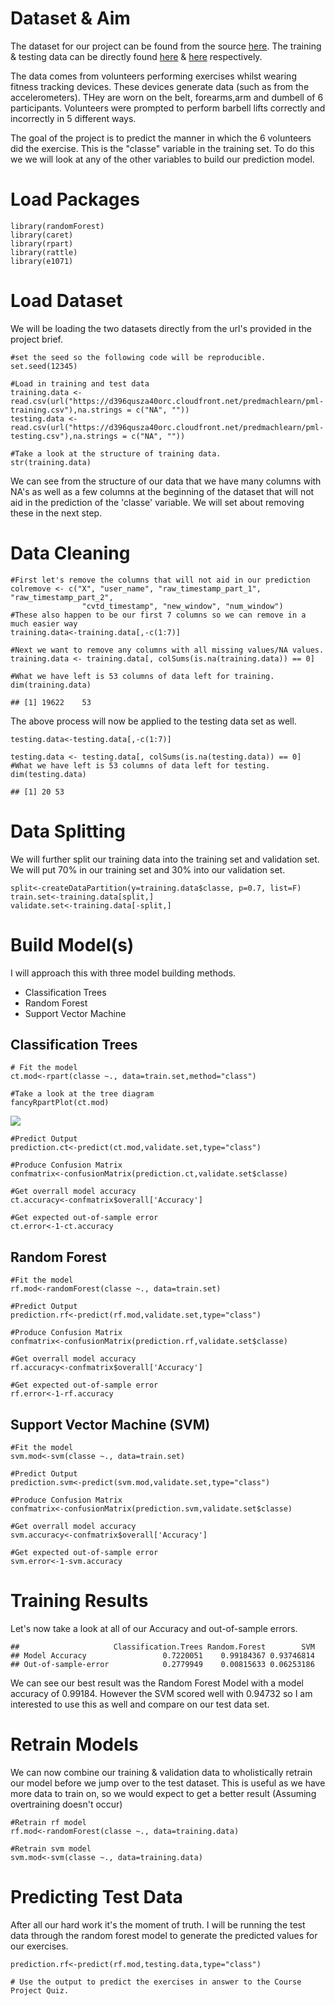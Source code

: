 Dataset & Aim
=============

The dataset for our project can be found from the source
[here](http://groupware.les.inf.puc-rio.br/har). The training & testing
data can be directly found
[here](https://d396qusza40orc.cloudfront.net/predmachlearn/pml-training.csv)
&
[here](https://d396qusza40orc.cloudfront.net/predmachlearn/pml-testing.csv)
respectively.

The data comes from volunteers performing exercises whilst wearing
fitness tracking devices. These devices generate data (such as from the
accelerometers). THey are worn on the belt, forearms,arm and dumbell of
6 participants. Volunteers were prompted to perform barbell lifts
correctly and incorrectly in 5 different ways.

The goal of the project is to predict the manner in which the 6
volunteers did the exercise. This is the "classe" variable in the
training set. To do this we we will look at any of the other variables
to build our prediction model.

Load Packages
=============

    library(randomForest)
    library(caret)
    library(rpart)
    library(rattle)
    library(e1071)

Load Dataset
============

We will be loading the two datasets directly from the url's provided in
the project brief.

    #set the seed so the following code will be reproducible.
    set.seed(12345)

    #Load in training and test data
    training.data <- read.csv(url("https://d396qusza40orc.cloudfront.net/predmachlearn/pml-training.csv"),na.strings = c("NA", ""))
    testing.data <- read.csv(url("https://d396qusza40orc.cloudfront.net/predmachlearn/pml-testing.csv"),na.strings = c("NA", ""))

    #Take a look at the structure of training data.
    str(training.data)

We can see from the structure of our data that we have many columns with
NA's as well as a few columns at the beginning of the dataset that will
not aid in the prediction of the 'classe' variable. We will set about
removing these in the next step.

Data Cleaning
=============

    #First let's remove the columns that will not aid in our prediction
    colremove <- c("X", "user_name", "raw_timestamp_part_1", "raw_timestamp_part_2", 
                    "cvtd_timestamp", "new_window", "num_window")
    #These also happen to be our first 7 columns so we can remove in a much easier way
    training.data<-training.data[,-c(1:7)]

    #Next we want to remove any columns with all missing values/NA values.
    training.data <- training.data[, colSums(is.na(training.data)) == 0]

    #What we have left is 53 columns of data left for training.
    dim(training.data)

    ## [1] 19622    53

The above process will now be applied to the testing data set as well.

    testing.data<-testing.data[,-c(1:7)]

    testing.data <- testing.data[, colSums(is.na(testing.data)) == 0]
    #What we have left is 53 columns of data left for testing.
    dim(testing.data)

    ## [1] 20 53

Data Splitting
==============

We will further split our training data into the training set and
validation set. We will put 70% in our training set and 30% into our
validation set.

    split<-createDataPartition(y=training.data$classe, p=0.7, list=F)
    train.set<-training.data[split,]
    validate.set<-training.data[-split,]

Build Model(s)
==============

I will approach this with three model building methods.

-   Classification Trees
-   Random Forest
-   Support Vector Machine

Classification Trees
--------------------

    # Fit the model
    ct.mod<-rpart(classe ~., data=train.set,method="class")

    #Take a look at the tree diagram
    fancyRpartPlot(ct.mod)

![](Assignment_files/figure-markdown_strict/unnamed-chunk-6-1.png)

    #Predict Output
    prediction.ct<-predict(ct.mod,validate.set,type="class")

    #Produce Confusion Matrix
    confmatrix<-confusionMatrix(prediction.ct,validate.set$classe)

    #Get overrall model accuracy
    ct.accuracy<-confmatrix$overall['Accuracy']

    #Get expected out-of-sample error
    ct.error<-1-ct.accuracy

Random Forest
-------------

    #Fit the model
    rf.mod<-randomForest(classe ~., data=train.set)

    #Predict Output
    prediction.rf<-predict(rf.mod,validate.set,type="class")

    #Produce Confusion Matrix
    confmatrix<-confusionMatrix(prediction.rf,validate.set$classe)

    #Get overrall model accuracy
    rf.accuracy<-confmatrix$overall['Accuracy']

    #Get expected out-of-sample error
    rf.error<-1-rf.accuracy

Support Vector Machine (SVM)
----------------------------

    #Fit the model
    svm.mod<-svm(classe ~., data=train.set)

    #Predict Output
    prediction.svm<-predict(svm.mod,validate.set,type="class")

    #Produce Confusion Matrix
    confmatrix<-confusionMatrix(prediction.svm,validate.set$classe)

    #Get overrall model accuracy
    svm.accuracy<-confmatrix$overall['Accuracy']

    #Get expected out-of-sample error
    svm.error<-1-svm.accuracy

Training Results
================

Let's now take a look at all of our Accuracy and out-of-sample errors.

    ##                     Classification.Trees Random.Forest        SVM
    ## Model Accuracy                 0.7220051    0.99184367 0.93746814
    ## Out-of-sample-error            0.2779949    0.00815633 0.06253186

We can see our best result was the Random Forest Model with a model
accuracy of 0.99184. However the SVM scored well with 0.94732 so I am
interested to use this as well and compare on our test data set.

Retrain Models
==============

We can now combine our training & validation data to wholistically
retrain our model before we jump over to the test dataset. This is
useful as we have more data to train on, so we would expect to get a
better result (Assuming overtraining doesn't occur)

    #Retrain rf model
    rf.mod<-randomForest(classe ~., data=training.data)

    #Retrain svm model
    svm.mod<-svm(classe ~., data=training.data)

Predicting Test Data
====================

After all our hard work it's the moment of truth. I will be running the
test data through the random forest model to generate the predicted
values for our exercises.

    prediction.rf<-predict(rf.mod,testing.data,type="class")

    # Use the output to predict the exercises in answer to the Course Project Quiz.
